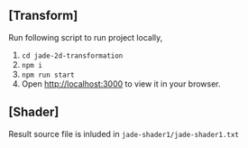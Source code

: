 ## [Transform]

Run following script to run project locally,
1. `cd jade-2d-transformation`
2. `npm i`
3. `npm run start`
4. Open [http://localhost:3000](http://localhost:3000) to view it in your browser.
   
## [Shader]
Result source file is inluded in `jade-shader1/jade-shader1.txt`